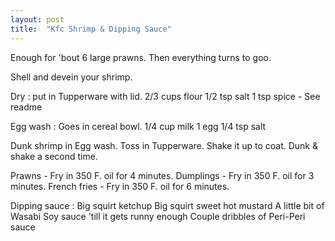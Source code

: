 ```yaml
---
layout: post
title:  "Kfc Shrimp & Dipping Sauce"
---
```


Enough for 'bout 6 large prawns. Then everything turns to goo.

Shell and devein your shrimp.

Dry : put in Tupperware with lid.
2/3 cups flour
1/2 tsp salt
1 tsp spice - See readme

Egg wash : Goes in cereal bowl.
1/4 cup milk
1 egg
1/4 tsp salt

Dunk shrimp in Egg wash. Toss in Tupperware.
Shake it up to coat.
Dunk & shake a second time.

Prawns - Fry in 350 F. oil for 4 minutes.
Dumplings - Fry in 350 F. oil for 3 minutes.
French fries - Fry in 350 F. oil for 6 minutes.

Dipping sauce :
Big squirt ketchup
Big squirt  sweet hot mustard
A little bit of Wasabi
Soy sauce 'till it gets runny enough
Couple dribbles of Peri-Peri sauce
